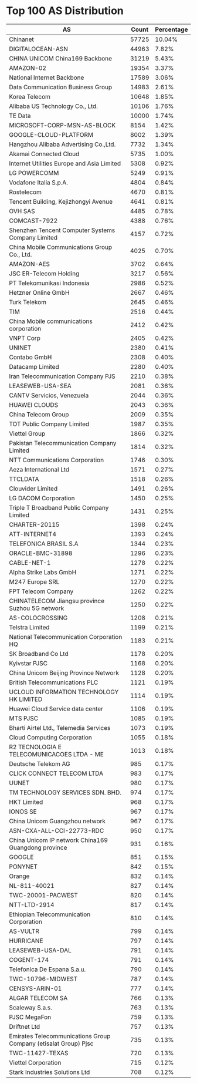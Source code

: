 # Top 100 AS Distribution
| AS | Count | Percentage |
|----|----|----|
| Chinanet | 57725 | 10.04% |
| DIGITALOCEAN-ASN | 44963 | 7.82% |
| CHINA UNICOM China169 Backbone | 31219 | 5.43% |
| AMAZON-02 | 19354 | 3.37% |
| National Internet Backbone | 17589 | 3.06% |
| Data Communication Business Group | 14983 | 2.61% |
| Korea Telecom | 10648 | 1.85% |
| Alibaba US Technology Co., Ltd. | 10106 | 1.76% |
| TE Data | 10000 | 1.74% |
| MICROSOFT-CORP-MSN-AS-BLOCK | 8154 | 1.42% |
| GOOGLE-CLOUD-PLATFORM | 8002 | 1.39% |
| Hangzhou Alibaba Advertising Co.,Ltd. | 7732 | 1.34% |
| Akamai Connected Cloud | 5735 | 1.00% |
| Internet Utilities Europe and Asia Limited | 5308 | 0.92% |
| LG POWERCOMM | 5249 | 0.91% |
| Vodafone Italia S.p.A. | 4804 | 0.84% |
| Rostelecom | 4670 | 0.81% |
| Tencent Building, Kejizhongyi Avenue | 4641 | 0.81% |
| OVH SAS | 4485 | 0.78% |
| COMCAST-7922 | 4388 | 0.76% |
| Shenzhen Tencent Computer Systems Company Limited | 4157 | 0.72% |
| China Mobile Communications Group Co., Ltd. | 4025 | 0.70% |
| AMAZON-AES | 3702 | 0.64% |
| JSC ER-Telecom Holding | 3217 | 0.56% |
| PT Telekomunikasi Indonesia | 2986 | 0.52% |
| Hetzner Online GmbH | 2667 | 0.46% |
| Turk Telekom | 2645 | 0.46% |
| TIM | 2516 | 0.44% |
| China Mobile communications corporation | 2412 | 0.42% |
| VNPT Corp | 2405 | 0.42% |
| UNINET | 2380 | 0.41% |
| Contabo GmbH | 2308 | 0.40% |
| Datacamp Limited | 2280 | 0.40% |
| Iran Telecommunication Company PJS | 2210 | 0.38% |
| LEASEWEB-USA-SEA | 2081 | 0.36% |
| CANTV Servicios, Venezuela | 2044 | 0.36% |
| HUAWEI CLOUDS | 2043 | 0.36% |
| China Telecom Group | 2009 | 0.35% |
| TOT Public Company Limited | 1987 | 0.35% |
| Viettel Group | 1866 | 0.32% |
| Pakistan Telecommunication Company Limited | 1814 | 0.32% |
| NTT Communications Corporation | 1746 | 0.30% |
| Aeza International Ltd | 1571 | 0.27% |
| TTCLDATA | 1518 | 0.26% |
| Clouvider Limited | 1491 | 0.26% |
| LG DACOM Corporation | 1450 | 0.25% |
| Triple T Broadband Public Company Limited | 1431 | 0.25% |
| CHARTER-20115 | 1398 | 0.24% |
| ATT-INTERNET4 | 1393 | 0.24% |
| TELEFONICA BRASIL S.A | 1344 | 0.23% |
| ORACLE-BMC-31898 | 1296 | 0.23% |
| CABLE-NET-1 | 1278 | 0.22% |
| Alpha Strike Labs GmbH | 1271 | 0.22% |
| M247 Europe SRL | 1270 | 0.22% |
| FPT Telecom Company | 1262 | 0.22% |
| CHINATELECOM Jiangsu province Suzhou 5G network | 1250 | 0.22% |
| AS-COLOCROSSING | 1208 | 0.21% |
| Telstra Limited | 1199 | 0.21% |
| National Telecommunication Corporation HQ | 1183 | 0.21% |
| SK Broadband Co Ltd | 1178 | 0.20% |
| Kyivstar PJSC | 1168 | 0.20% |
| China Unicom Beijing Province Network | 1128 | 0.20% |
| British Telecommunications PLC | 1121 | 0.19% |
| UCLOUD INFORMATION TECHNOLOGY HK LIMITED | 1114 | 0.19% |
| Huawei Cloud Service data center | 1106 | 0.19% |
| MTS PJSC | 1085 | 0.19% |
| Bharti Airtel Ltd., Telemedia Services | 1073 | 0.19% |
| Cloud Computing Corporation | 1055 | 0.18% |
| R2 TECNOLOGIA E TELECOMUNICACOES LTDA - ME | 1013 | 0.18% |
| Deutsche Telekom AG | 985 | 0.17% |
| CLICK CONNECT TELECOM LTDA | 983 | 0.17% |
| UUNET | 980 | 0.17% |
| TM TECHNOLOGY SERVICES SDN. BHD. | 974 | 0.17% |
| HKT Limited | 968 | 0.17% |
| IONOS SE | 967 | 0.17% |
| China Unicom Guangzhou network | 967 | 0.17% |
| ASN-CXA-ALL-CCI-22773-RDC | 950 | 0.17% |
| China Unicom IP network China169 Guangdong province | 931 | 0.16% |
| GOOGLE | 851 | 0.15% |
| PONYNET | 842 | 0.15% |
| Orange | 832 | 0.14% |
| NL-811-40021 | 827 | 0.14% |
| TWC-20001-PACWEST | 820 | 0.14% |
| NTT-LTD-2914 | 817 | 0.14% |
| Ethiopian Telecommunication Corporation | 810 | 0.14% |
| AS-VULTR | 799 | 0.14% |
| HURRICANE | 797 | 0.14% |
| LEASEWEB-USA-DAL | 791 | 0.14% |
| COGENT-174 | 791 | 0.14% |
| Telefonica De Espana S.a.u. | 790 | 0.14% |
| TWC-10796-MIDWEST | 787 | 0.14% |
| CENSYS-ARIN-01 | 777 | 0.14% |
| ALGAR TELECOM SA | 766 | 0.13% |
| Scaleway S.a.s. | 763 | 0.13% |
| PJSC MegaFon | 759 | 0.13% |
| Driftnet Ltd | 757 | 0.13% |
| Emirates Telecommunications Group Company (etisalat Group) Pjsc | 735 | 0.13% |
| TWC-11427-TEXAS | 720 | 0.13% |
| Viettel Corporation | 715 | 0.12% |
| Stark Industries Solutions Ltd | 708 | 0.12% |
